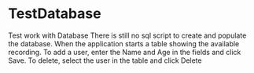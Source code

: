 # TestDatabase

Test work with Database There is still no sql script to create and populate the database. 
When the application starts a table showing the available recording. 
To add a user, enter the Name and Age in the fields and click Save. To delete, select the user in the table and click Delete

